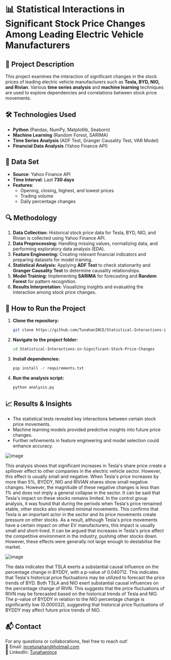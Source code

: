 # 📊 Statistical Interactions in Significant Stock Price Changes Among Leading Electric Vehicle Manufacturers

## 📌 Project Description

This project examines the interaction of significant changes in the stock prices of leading electric vehicle manufacturers such as **Tesla, BYD, NIO, and Rivian**. Various **time series analysis** and **machine learning** techniques are used to explore dependencies and correlations between stock price movements.

## 🛠 Technologies Used

- **Python** (Pandas, NumPy, Matplotlib, Seaborn)
- **Machine Learning** (Random Forest, SARIMA)
- **Time Series Analysis** (ADF Test, Granger Causality Test, VAR Model)
- **Financial Data Analysis** (Yahoo Finance API)

## 📂 Data Set

- **Source**: Yahoo Finance API
- **Time Interval**: Last **730 days**
- **Features**:
  - Opening, closing, highest, and lowest prices
  - Trading volume
  - Daily percentage changes

## 🔍 Methodology

1. **Data Collection:** Historical stock price data for Tesla, BYD, NIO, and Rivian is collected using Yahoo Finance API.
2. **Data Preprocessing:** Handling missing values, normalizing data, and performing exploratory data analysis (EDA).
3. **Feature Engineering:** Creating relevant financial indicators and preparing datasets for model training.
4. **Statistical Analysis:** Applying **ADF Test** to check stationarity and **Granger Causality Test** to determine causality relationships.
5. **Model Training:** Implementing **SARIMA** for forecasting and **Random Forest** for pattern recognition.
6. **Results Interpretation:** Visualizing insights and evaluating the interaction among stock price changes.

## 🚀 How to Run the Project

1. **Clone the repository:**
   ```bash
   git clone https://github.com/TunahanINCE/Statistical-Interactions-in-Significant-Stock-Price-Changes.git
   ```
2. **Navigate to the project folder:**
   ```bash
   cd Statistical-Interactions-in-Significant-Stock-Price-Changes
   ```
3. **Install dependencies:**
   ```bash
   pip install -r requirements.txt
   ```
4. **Run the analysis script:**
   ```bash
   python analysis.py
   ```

## 📈 Results & Insights

- The statistical tests revealed key interactions between certain stock price movements.
- Machine learning models provided predictive insights into future price changes.
- Further refinements in feature engineering and model selection could enhance accuracy.


![image](https://github.com/user-attachments/assets/5b9366b8-8ffa-4a55-a3b7-f55cf0627744)

This analysis shows that significant increases in Tesla's share price create a spillover effect to other companies in the electric vehicle sector. However, this effect is usually small and negative. When Tesla's price increases by more than 5%, BYDDY, NIO and RIVIAN shares show small negative changes. However, the magnitude of these negative changes is less than 1% and does not imply a general collapse in the sector. It can be said that Tesla's impact on these stocks remains limited.
In the control group analysis, it was found that during the periods when Tesla's price remained stable, other stocks also showed minimal movements. This confirms that Tesla is an important actor in the sector and its price movements create pressure on other stocks.
As a result, although Tesla's price movements have a certain impact on other EV manufacturers, this impact is usually small and short-lived. It can be argued that increases in Tesla's price affect the competitive environment in the industry, pushing other stocks down. However, these effects were generally not large enough to destabilise the market.


![image](https://github.com/user-attachments/assets/38b36c73-47d6-4350-a367-e3a06f410959)

The data indicates that TSLA exerts a substantial causal influence on the percentage change in BYDDY, with a p-value of 0.040712. This indicates that Tesla's historical price fluctuations may be utilized to forecast the price trends of BYD.
Both TSLA and NIO exert substantial causal influences on the percentage change of RIVN. This suggests that the price fluctuations of RIVN may be forecasted based on the historical trends of Tesla and NIO. The p-value of BYDDY in relation to the NIO percentage change is significantly low (0.000032), suggesting that historical price fluctuations of BYDDY may affect future price trends of NIO. 


## 📬 Contact

For any questions or collaborations, feel free to reach out!\
📧 Email: [incetunahan@hotmail.com](mailto\:incetunahan@hotmail.com)\
🔗 LinkedIn: [Tunahanince](https://www.linkedin.com/in/tunahanince/)

